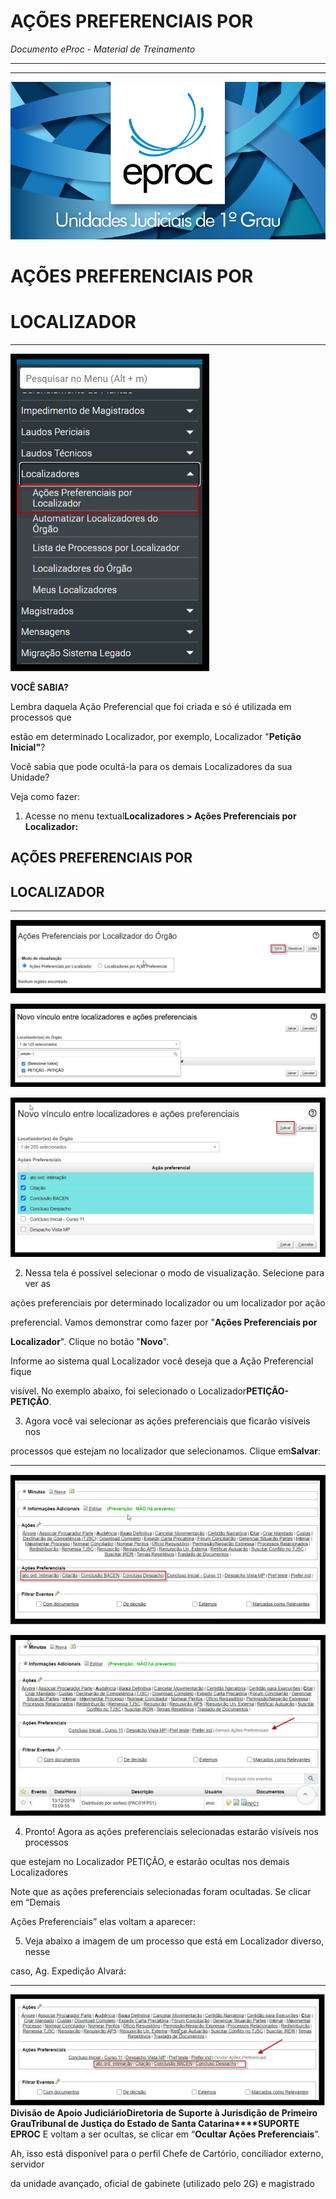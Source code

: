 # AÇÕES PREFERENCIAIS POR

*Documento eProc - Material de Treinamento*

---

---

![Imagem Imagem_2238](../imgs/Imagem_2238.png)

# AÇÕES PREFERENCIAIS POR

# LOCALIZADOR


---

![Imagem Imagem_3175](../imgs/Imagem_3175.png)

**VOCÊ SABIA?**

Lembra daquela Ação Preferencial que foi criada e só é utilizada em processos que

estão em determinado Localizador, por exemplo, Localizador "**Petição Inicial"**?

Você sabia que pode ocultá-la para os demais Localizadores da sua Unidade?

Veja como fazer:

1. Acesse no menu textual**Localizadores > Ações Preferenciais por Localizador:**

## AÇÕES PREFERENCIAIS POR

## LOCALIZADOR


---

![Imagem Imagem_3176](../imgs/Imagem_3176.png)

![Imagem Imagem_3177](../imgs/Imagem_3177.png)

![Imagem Imagem_3178](../imgs/Imagem_3178.png)

2. Nessa tela é possível selecionar o modo de visualização. Selecione para ver as

ações preferenciais por determinado localizador ou um localizador por ação

preferencial. Vamos demonstrar como fazer por "**Ações Preferenciais por**

**Localizador**". Clique no botão "**Novo**".

Informe ao sistema qual Localizador você deseja que a Ação Preferencial fique

visível. No exemplo abaixo, foi selecionado o Localizador**PETIÇÃO-PETIÇÃO**.

3. Agora você vai selecionar as ações preferenciais que ficarão visíveis nos

processos que estejam no localizador que selecionamos. Clique em**Salvar**:


---

![Imagem Imagem_3179](../imgs/Imagem_3179.png)

![Imagem Imagem_3180](../imgs/Imagem_3180.png)

4. Pronto! Agora as ações preferenciais selecionadas estarão visíveis nos processos

que estejam no Localizador PETIÇÃO, e estarão ocultas nos demais Localizadores

Note que as ações preferenciais selecionadas foram ocultadas. Se clicar em “Demais

Ações Preferenciais” elas voltam a aparecer:

5. Veja abaixo a imagem de um processo que está em Localizador diverso, nesse

caso, Ag. Expedição Alvará:


---

![Imagem Imagem_3181](../imgs/Imagem_3181.png)
**Divisão de Apoio Judiciário****Diretoria de Suporte à Jurisdição de Primeiro Grau****Tribunal de Justiça do Estado de Santa Catarina****SUPORTE EPROC**
E voltam a ser ocultas, se clicar em “**Ocultar Ações Preferenciais**”.

Ah, isso está disponível para o perfil Chefe de Cartório, conciliador externo, servidor

da unidade avançado, oficial de gabinete (utilizado pelo 2G) e magistrado
